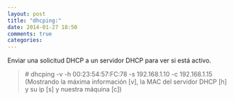 ```yaml
---
layout: post
title: "dhcping:"
date: 2014-01-27 18:50
comments: true
categories: 
---
```

Enviar una solicitud DHCP a un servidor DHCP para ver si está activo.

>\# dhcping -v -h 00:23:54:57:FC:78 -s 192.168.1.10 -c 192.168.1.15 (Mostrando la máxima información [v], la MAC del servidor DHCP [h] y su ip [s] y nuestra máquina [c])

